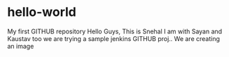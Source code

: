 # hello-world
My first GITHUB repository
Hello Guys, 
This is Snehal
I am with Sayan and Kaustav too
we are trying a sample jenkins GITHUB proj..
We are creating an image
